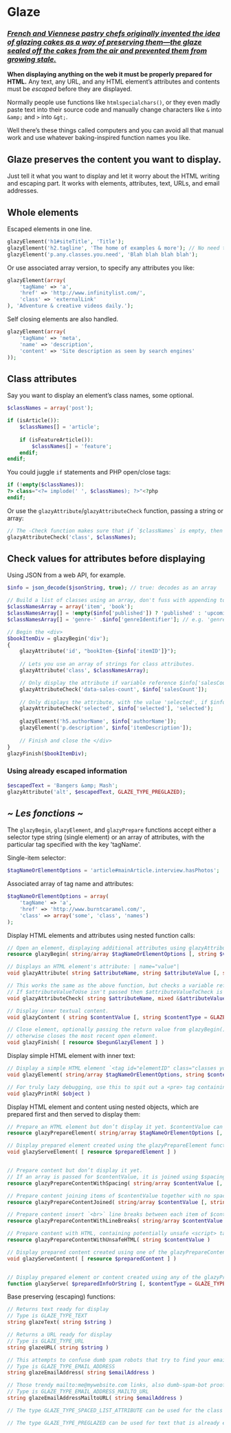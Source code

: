 Glaze
=====

### *[French and Viennese pastry chefs originally invented the idea of glazing cakes as a way of preserving them—the glaze sealed off the cakes from the air and prevented them from growing stale.](http://www.epicurious.com/articlesguides/howtocook/primers/cakesfrostings)*

**When displaying anything on the web it must be properly prepared for HTML.** Any text, any URL, and any HTML element’s attributes and contents must be *escaped* before they are displayed.

Normally people use functions like `htmlspecialchars()`, or they even madly paste text into their source code and manually change characters like `&` into `&amp;` and `>` into `&gt;`.

Well there’s these things called computers and you can avoid all that manual work and use whatever baking-inspired function names you like.

## Glaze preserves the content you want to display.

Just tell it what you want to display and let it worry about the HTML writing and escaping part. It works with elements, attributes, text, URLs, and email addresses.


## Whole elements

Escaped elements in one line.

```php
glazyElement('h1#siteTitle', 'Title');
glazyElement('h2.tagline', 'The home of examples & more'); // No need to escape the &
glazyElement('p.any.classes.you.need', 'Blah blah blah blah');
```

Or use associated array version, to specify any attributes you like:

```php
glazyElement(array(
	'tagName' => 'a',
	'href' => 'http://www.infinitylist.com/',
	'class' => 'externalLink'
), 'Adventure & creative videos daily.');
```

Self closing elements are also handled.

```php
glazyElement(array(
	'tagName' => 'meta',
	'name' => 'description',
	'content' => 'Site description as seen by search engines'
));
```


## Class attributes

Say you want to display an element’s class names, some optional.

```php
$classNames = array('post');

if (isArticle()):
	$classNames[] = 'article';
	
	if (isFeatureArticle()):
		$classNames[] = 'feature';
	endif;
endif;
```

You could juggle `if` statements and PHP open/close tags:

```php
if (!empty($classNames)):
?> class="<?= implode(' ', $classNames); ?>"<?php
endif;
```

Or use the `glazyAttribute`/`glazyAttributeCheck` function, passing a string or array:

```php
// The -Check function makes sure that if `$classNames` is empty, then nothing will be displayed.
glazyAttributeCheck('class', $classNames);
```


## Check values for attributes before displaying

Using JSON from a web API, for example.

```php
$info = json_decode($jsonString, true); // true: decodes as an array

// Build a list of classes using an array, don't fuss with appending to a string
$classNamesArray = array('item', 'book');
$classNamesArray[] = !empty($info['published']) ? 'published' : 'upcoming';
$classNamesArray[] = 'genre-' .$info['genreIdentifier']; // e.g. 'genre-thriller'

// Begin the <div>
$bookItemDiv = glazyBegin('div');
{
	glazyAttribute('id', "bookItem-{$info['itemID']}");
	
	// Lets you use an array of strings for class attributes.
	glazyAttribute('class', $classNamesArray);

	// Only display the attribute if variable reference $info['salesCount'] is present.
	glazyAttributeCheck('data-sales-count', $info['salesCount']);
	
	// Only displays the attribute, with the value 'selected', if $info['selected'] is true.
	glazyAttributeCheck('selected', $info['selected'], 'selected');
	
	glazyElement('h5.authorName', $info['authorName']);
	glazyElement('p.description', $info['itemDescription']);
	
	// Finish and close the </div>
}
glazyFinish($bookItemDiv);
```

### Using already escaped information

```php
$escapedText = 'Bangers &amp; Mash';
glazyAttribute('alt', $escapedText, GLAZE_TYPE_PREGLAZED);
```


## *~ Les fonctions ~*

The `glazyBegin`, `glazyElement`, and `glazyPrepare` functions accept either a selector type string (single element) or an array of attributes, with the particular tag specified with the key 'tagName'.

Single-item selector:

```php
$tagNameOrElementOptions = 'article#mainArticle.interview.hasPhotos';
```

Associated array of tag name and attributes:
 
```php
$tagNameOrElementOptions = array(
	'tagName' => 'a',
	'href' => 'http://www.burntcaramel.com/',
	'class' => array('some', 'class', 'names')
);
```

Display HTML elements and attributes using nested function calls:

```php
// Open an element, displaying additional attributes using glazyAttribute() for attributes, and then simply display your element's contents.
resource glazyBegin( string/array $tagNameOrElementOptions [, string $valueType = GLAZE_TYPE_PREGLAZED ] )

// Displays an HTML element's attribute: | name="value"|
void glazyAttribute( string $attributeName, string $attributeValue [, string $valueType = null (automatic detection) ] )

// This works the same as the above function, but checks a variable reference you pass first.
// If $attributeValueToUse isn't passed then $attributeValueToCheck is also the value that is displayed.
void glazyAttributeCheck( string $attributeName, mixed &$attributeValueToCheck [, string $attributeValueToUse = null, string $valueType = null] )

// Display inner textual content.
void glazyContent ( string $contentValue [, string $contentType = GLAZE_TYPE_TEXT ] )

// Close element, optionally passing the return value from glazyBegin()
// otherwise closes the most recent open element.
void glazyFinish( [ resource $begunGlazyElement ] )
```

Display simple HTML element with inner text:

```php
// Display a simple HTML element `<tag id="elementID" class="classes you need">CONTENTS</tag>`, with a choice for the tag name, and its contents value and type.
void glazyElement( string/array $tagNameOrElementOptions, string $contentValue [, string $valueType ] )

// For truly lazy debugging, use this to spit out a <pre> tag containing the contents of an object.
void glazyPrintR( $object )
```

Display HTML element and content using nested objects, which are prepared first and then served to display them:

```php
// Prepare an HTML element but don’t display it yet. $contentValue can be a string, a prepared content, or another prepared element.
resource glazyPrepareElement( string/array $tagNameOrElementOptions [, string/array $contentValue = null, string $valueType = GLAZE_TYPE_TEXT ] )

// Display prepared element created using the glazyPrepareElement function.
void glazyServeElement( [ resource $preparedElement ] )


// Prepare content but don’t display it yet.
// If an array is passed for $contentValue, it is joined using $spacing. It can contain strings and other prepared content and elements.
resource glazyPrepareContentWithSpacing( string/array $contentValue [, string $contentType = GLAZE_TYPE_TEXT, $spacing = '' ] )

// Prepare content joining items of $contentValue together with no spaces in between.
resource glazyPrepareContentJoined( string/array $contentValue [, string $contentType = GLAZE_TYPE_TEXT ] )

// Prepare content insert `<br>` line breaks between each item of $contentValue.
resource glazyPrepareContentWithLineBreaks( string/array $contentValue [, string $contentType = GLAZE_TYPE_TEXT ] )

// Prepare content with HTML, containing potentially unsafe <script> tags. Nothing is altered.
resource glazyPrepareContentWithUnsafeHTML( string $contentValue )

// Display prepared content created using one of the glazyPrepareContent... functions.
void glazyServeContent( [ resource $preparedContent ] )


// Display prepared element or content created using any of the glazyPrepare... functions, or a string.
function glazyServe( $preparedInfoOrString [, $contentType = GLAZE_TYPE_TEXT ] )
```

Base preserving (escaping) functions:

```php
// Returns text ready for display
// Type is GLAZE_TYPE_TEXT
string glazeText( string $string )

// Returns a URL ready for display
// Type is GLAZE_TYPE_URL
string glazeURL( string $string )

// This attempts to confuse dumb spam robots that try to find your email address
// Type is GLAZE_TYPE_EMAIL_ADDRESS
string glazeEmailAddress( string $emailAddress )

// Those trendy mailto:me@mywebsite.com links, also dumb-spam-bot proof.
// Type is GLAZE_TYPE_EMAIL_ADDRESS_MAILTO_URL
string glazeEmailAddressMailtoURL( string $emailAddress )

// The type GLAZE_TYPE_SPACED_LIST_ATTRIBUTE can be used for the class attribute, joining an array of class names into a single string.

// The type GLAZE_TYPE_PREGLAZED can be used for text that is already escaped and ready for HTML.
```